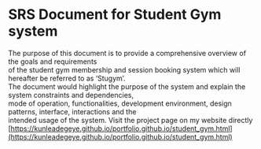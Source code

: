 # SRS Document for Student Gym system<br>
The purpose of this document is to provide a comprehensive overview of the goals and requirements<br>
of the student gym membership and session booking system which will hereafter be referred to as ‘Stugym’.<br>
The document would highlight the purpose of the system and explain the system constraints and dependencies,<br>
mode of operation, functionalities, development environment, design patterns, interface, interactions and the<br>
intended usage of the system.
Visit the project page on my website directly <br>
[https://kunleadegeye.github.io/portfolio.github.io/student_gym.html](https://kunleadegeye.github.io/portfolio.github.io/student_gym.html)
